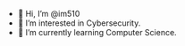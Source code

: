 - 👋 Hi, I’m @im510
- 👀 I’m interested in Cybersecurity.
- 🌱 I’m currently learning Computer Science.
<!---
im510/im510 is a ✨ special ✨ repository because its `README.md` (this file) appears on your GitHub profile.
You can click the Preview link to take a look at your changes.
--->
